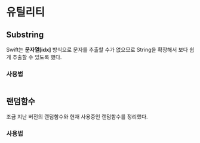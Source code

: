 # 유틸리티

## Substring
Swift는 **문자열[idx]** 방식으로 문자를 추출할 수가 없으므로 String을 확장해서 보다 쉽게 추출할 수 있도록 했다.

### 사용법
```swift
```

## 랜덤함수
조금 지난 버전의 랜덤함수와 현재 사용중인 랜덤함수를 정리했다.

### 사용법
```swift
```
